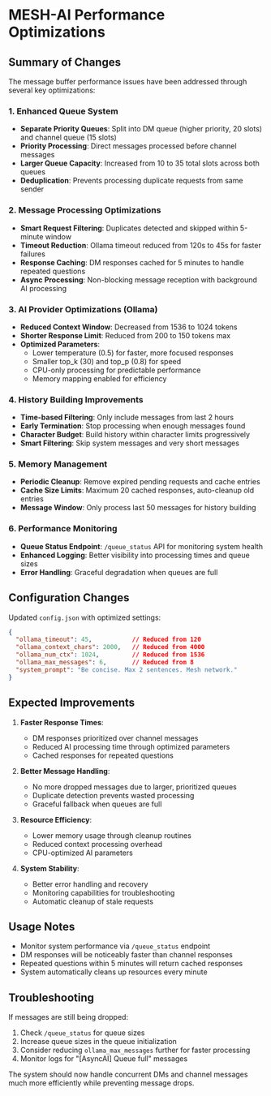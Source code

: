 # MESH-AI Performance Optimizations

## Summary of Changes

The message buffer performance issues have been addressed through several key optimizations:

### 1. Enhanced Queue System
- **Separate Priority Queues**: Split into DM queue (higher priority, 20 slots) and channel queue (15 slots)
- **Priority Processing**: Direct messages processed before channel messages
- **Larger Queue Capacity**: Increased from 10 to 35 total slots across both queues
- **Deduplication**: Prevents processing duplicate requests from same sender

### 2. Message Processing Optimizations
- **Smart Request Filtering**: Duplicates detected and skipped within 5-minute window
- **Timeout Reduction**: Ollama timeout reduced from 120s to 45s for faster failures
- **Response Caching**: DM responses cached for 5 minutes to handle repeated questions
- **Async Processing**: Non-blocking message reception with background AI processing

### 3. AI Provider Optimizations (Ollama)
- **Reduced Context Window**: Decreased from 1536 to 1024 tokens
- **Shorter Response Limit**: Reduced from 200 to 150 tokens max
- **Optimized Parameters**:
  - Lower temperature (0.5) for faster, more focused responses
  - Smaller top_k (30) and top_p (0.8) for speed
  - CPU-only processing for predictable performance
  - Memory mapping enabled for efficiency

### 4. History Building Improvements
- **Time-based Filtering**: Only include messages from last 2 hours
- **Early Termination**: Stop processing when enough messages found
- **Character Budget**: Build history within character limits progressively
- **Smart Filtering**: Skip system messages and very short messages

### 5. Memory Management
- **Periodic Cleanup**: Remove expired pending requests and cache entries
- **Cache Size Limits**: Maximum 20 cached responses, auto-cleanup old entries
- **Message Window**: Only process last 50 messages for history building

### 6. Performance Monitoring
- **Queue Status Endpoint**: `/queue_status` API for monitoring system health
- **Enhanced Logging**: Better visibility into processing times and queue sizes
- **Error Handling**: Graceful degradation when queues are full

## Configuration Changes

Updated `config.json` with optimized settings:
```json
{
  "ollama_timeout": 45,           // Reduced from 120
  "ollama_context_chars": 2000,   // Reduced from 4000  
  "ollama_num_ctx": 1024,         // Reduced from 1536
  "ollama_max_messages": 6,       // Reduced from 8
  "system_prompt": "Be concise. Max 2 sentences. Mesh network."
}
```

## Expected Improvements

1. **Faster Response Times**: 
   - DM responses prioritized over channel messages
   - Reduced AI processing time through optimized parameters
   - Cached responses for repeated questions

2. **Better Message Handling**:
   - No more dropped messages due to larger, prioritized queues
   - Duplicate detection prevents wasted processing
   - Graceful fallback when queues are full

3. **Resource Efficiency**:
   - Lower memory usage through cleanup routines
   - Reduced context processing overhead
   - CPU-optimized AI parameters

4. **System Stability**:
   - Better error handling and recovery
   - Monitoring capabilities for troubleshooting
   - Automatic cleanup of stale requests

## Usage Notes

- Monitor system performance via `/queue_status` endpoint
- DM responses will be noticeably faster than channel responses
- Repeated questions within 5 minutes will return cached responses
- System automatically cleans up resources every minute

## Troubleshooting

If messages are still being dropped:
1. Check `/queue_status` for queue sizes
2. Increase queue sizes in the queue initialization
3. Consider reducing `ollama_max_messages` further for faster processing
4. Monitor logs for "[AsyncAI] Queue full" messages

The system should now handle concurrent DMs and channel messages much more efficiently while preventing message drops.